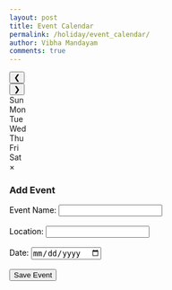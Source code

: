 ```yaml
---
layout: post
title: Event Calendar
permalink: /holiday/event_calendar/
author: Vibha Mandayam
comments: true
---
```


<div class="calendar-container">
    <div class="calendar-header">
        <button class="prev-month" onclick="changeMonth(-1)">&#10094;</button>
        <div class="month-year" id="month-year"></div>
        <button class="next-month" onclick="changeMonth(1)">&#10095;</button>
    </div>
    <div class="calendar-grid">
        <div class="day-name">Sun</div>
        <div class="day-name">Mon</div>
        <div class="day-name">Tue</div>
        <div class="day-name">Wed</div>
        <div class="day-name">Thu</div>
        <div class="day-name">Fri</div>
        <div class="day-name">Sat</div>
    </div>
    <div class="calendar-days" id="calendar-days"></div>
</div>

<!-- Modal for Event Form -->
<div id="eventModal" class="modal">
    <div class="modal-content">
        <span class="close" onclick="closeModal()">&times;</span>
        <h3>Add Event</h3>
        <form id="eventForm">
            <label for="eventName" style="color: black;">Event Name:</label>
            <input type="text" id="eventName" name="eventName" required><br><br>
            <label for="eventLocation" style="color: black;">Location:</label>
            <input type="text" id="eventLocation" name="eventLocation" required><br><br>
            <label for="startDate" style="color: black;">Date:</label>
            <input type="date" id="startDate" name="startDate" required><br><br>
            <button type="submit">Save Event</button>
        </form>
    </div>
</div>

<!-- Link to external styles.css -->
<link rel="stylesheet" href="{{ site.baseurl }}/assets/css/styles.css">

<script>
    console.log("Script loaded");  // Check in the console if this message appears

    const monthNames = ["January", "February", "March", "April", "May", "June", "July", "August", "September", "October", "November", "December"];
    let currentDate = new Date();

    function renderCalendar() {
        const monthYear = document.getElementById("month-year");
        const calendarDays = document.getElementById("calendar-days");

        // Set the month and year at the top
        monthYear.textContent = `${monthNames[currentDate.getMonth()]} ${currentDate.getFullYear()}`;

        // Get the first day of the month
        const firstDay = new Date(currentDate.getFullYear(), currentDate.getMonth(), 1);
        const lastDate = new Date(currentDate.getFullYear(), currentDate.getMonth() + 1, 0);
        const totalDays = lastDate.getDate();
        
        // Clear existing days
        calendarDays.innerHTML = "";

        // Fill in the empty cells before the first day
        for (let i = 0; i < firstDay.getDay(); i++) {
            const emptyCell = document.createElement("div");
            emptyCell.classList.add("day");
            calendarDays.appendChild(emptyCell);
        }

        // Fill in the days of the month
        for (let day = 1; day <= totalDays; day++) {
            const dayCell = document.createElement("div");
            dayCell.classList.add("day");

            // Highlight the current day
            if (day === currentDate.getDate() && currentDate.getMonth() === new Date().getMonth() && currentDate.getFullYear() === new Date().getFullYear()) {
                dayCell.classList.add("current-day");
            }

            dayCell.textContent = day;
            dayCell.addEventListener("click", function() {
                openModal(day); // Pass the correct day to the modal
            });

            calendarDays.appendChild(dayCell);
        }
    }

    function changeMonth(offset) {
        currentDate.setMonth(currentDate.getMonth() + offset);
        renderCalendar();
    }

    // Initialize the calendar
    renderCalendar();

    // Function to open the event form modal
    function openModal(date) {
        document.getElementById("eventModal").style.display = "block";
        // Prefill the date field with the selected date in YYYY-MM-DD format
        const formattedDate = new Date(currentDate.getFullYear(), currentDate.getMonth(), date).toISOString().split('T')[0];
        document.getElementById("startDate").value = formattedDate;
    }

    // Function to close the modal
    function closeModal() {
        document.getElementById("eventModal").style.display = "none";
    }

    // Handle the form submission to create a new event
    document.getElementById("eventForm").addEventListener("submit", async function(event) {
        event.preventDefault();

        const eventData = {
            name: document.getElementById("eventName").value,
            location: document.getElementById("eventLocation").value,
            date: document.getElementById("startDate").value,  // This will be in YYYY-MM-DD format
        };

        console.log("Event Data:", eventData);  // Log the event data to check before sending

        try {
            const response = await fetch(`http://127.0.0.1:8887/api/event`, {
                method: 'POST',
                headers: { 'Content-Type': 'application/json' },
                body: JSON.stringify(eventData),
            });

            if (!response.ok) throw new Error('Failed to add event: ' + response.statusText);

            const data = await response.json();
            alert("Event created successfully!");
            closeModal();
            // Optionally refresh the calendar to show the new event
        } catch (error) {
            console.error('Error creating event:', error);
            alert("Error creating event.");
        }
    });
</script>
